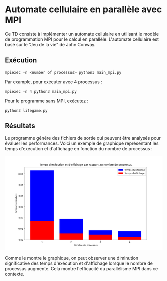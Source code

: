 
# Automate cellulaire en parallèle avec MPI

Ce TD consiste à implémenter un automate cellulaire en utilisant le modèle de programmation MPI pour le calcul en parallèle. L'automate cellulaire est basé sur le "Jeu de la vie" de John Conway.

## Exécution

```
mpiexec -n <number of processus> python3 main_mpi.py
```
Par example, pour exécuter avec 4 processus :
```
mpiexec -n 4 python3 main_mpi.py
```

Pour le programme sans MPI, exécutez :
```
python3 lifegame.py
```

## Résultats

Le programme génère des fichiers de sortie qui peuvent être analysés pour évaluer les performances. Voici un exemple de graphique représentant les temps d'exécution et d'affichage en fonction du nombre de processus :

![Graphique](graph.png)

Comme le montre le graphique, on peut observer une diminution significative des temps d'exécution et d'affichage lorsque le nombre de processus augmente. Cela montre l'efficacité du parallélisme MPI dans ce contexte.

